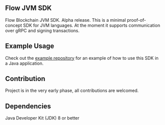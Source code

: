 ## Flow JVM SDK

Flow Blockchain JVM SDK.
Alpha release. This is a minimal proof-of-concept SDK for JVM languages.
At the moment it supports communication over gRPC and signing transactions.

## Example Usage

Check out the [example repository](https://github.com/onflow/flow-java-client-example) for an example
of how to use this SDK in a Java application.

## Contribution

Project is in the very early phase, all contributions are welcomed.

## Dependencies

Java Developer Kit (JDK) 8 or better
